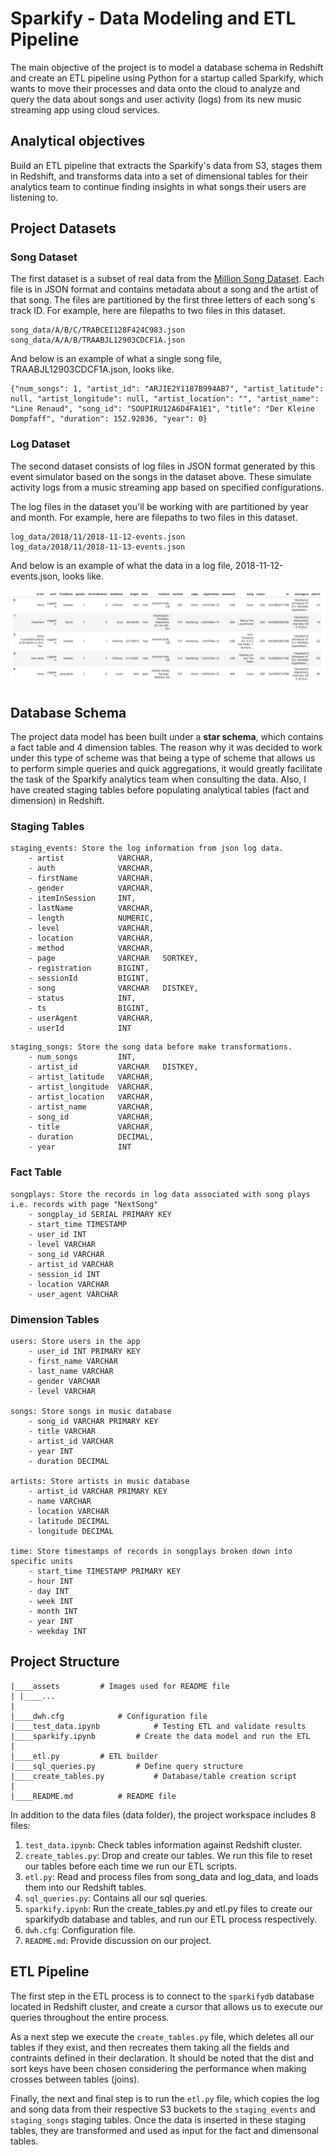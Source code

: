 # Sparkify - Data Modeling and ETL Pipeline

The main objective of the project is to model a database schema in Redshift and create an ETL pipeline using Python for a startup called Sparkify, which wants to move their processes and data onto the cloud to analyze and query the data about songs and user activity (logs) from its new music streaming app using cloud services.

## Analytical objectives

Build an ETL pipeline that extracts the Sparkify's data from S3, stages them in Redshift, and transforms data into a set of dimensional tables for their analytics team to continue finding insights in what songs their users are listening to.

## Project Datasets

### Song Dataset
The first dataset is a subset of real data from the [Million Song Dataset](https://labrosa.ee.columbia.edu/millionsong/). Each file is in JSON format and contains metadata about a song and the artist of that song. The files are partitioned by the first three letters of each song's track ID. For example, here are filepaths to two files in this dataset.

```
song_data/A/B/C/TRABCEI128F424C983.json
song_data/A/A/B/TRAABJL12903CDCF1A.json
```

And below is an example of what a single song file, TRAABJL12903CDCF1A.json, looks like.

```
{"num_songs": 1, "artist_id": "ARJIE2Y1187B994AB7", "artist_latitude": null, "artist_longitude": null, "artist_location": "", "artist_name": "Line Renaud", "song_id": "SOUPIRU12A6D4FA1E1", "title": "Der Kleine Dompfaff", "duration": 152.92036, "year": 0}
```

### Log Dataset
The second dataset consists of log files in JSON format generated by this event simulator based on the songs in the dataset above. These simulate activity logs from a music streaming app based on specified configurations.

The log files in the dataset you'll be working with are partitioned by year and month. For example, here are filepaths to two files in this dataset.

```
log_data/2018/11/2018-11-12-events.json
log_data/2018/11/2018-11-13-events.json
```

And below is an example of what the data in a log file, 2018-11-12-events.json, looks like.

![Log example](/assets/log-data.png)

## Database Schema

The project data model has been built under a **star schema**, which contains a fact table and 4 dimension tables. The reason why it was decided to work under this type of scheme was that being a type of scheme that allows us to perform simple queries and quick aggregations, it would greatly facilitate the task of the Sparkify analytics team when consulting the data. Also, I have created staging tables before populating analytical tables (fact and dimension) in Redshift.

### Staging Tables
```
staging_events: Store the log information from json log data.
    - artist            VARCHAR,
    - auth              VARCHAR,
    - firstName         VARCHAR,
    - gender            VARCHAR,
    - itemInSession     INT,
    - lastName          VARCHAR,
    - length            NUMERIC,
    - level             VARCHAR,
    - location          VARCHAR,
    - method            VARCHAR,
    - page              VARCHAR   SORTKEY,
    - registration      BIGINT,
    - sessionId         BIGINT,
    - song              VARCHAR   DISTKEY,
    - status            INT,
    - ts                BIGINT,
    - userAgent         VARCHAR,
    - userId            INT
```

```
staging_songs: Store the song data before make transformations.
    - num_songs         INT,
    - artist_id         VARCHAR   DISTKEY,
    - artist_latitude   VARCHAR,
    - artist_longitude  VARCHAR,
    - artist_location   VARCHAR,
    - artist_name       VARCHAR,
    - song_id           VARCHAR,
    - title             VARCHAR,
    - duration          DECIMAL,
    - year              INT
```

### Fact Table
```
songplays: Store the records in log data associated with song plays i.e. records with page "NextSong"
    - songplay_id SERIAL PRIMARY KEY
    - start_time TIMESTAMP
    - user_id INT
    - level VARCHAR
    - song_id VARCHAR
    - artist_id VARCHAR
    - session_id INT
    - location VARCHAR
    - user_agent VARCHAR
```

### Dimension Tables
```
users: Store users in the app
    - user_id INT PRIMARY KEY
    - first_name VARCHAR
    - last_name VARCHAR
    - gender VARCHAR
    - level VARCHAR

songs: Store songs in music database
    - song_id VARCHAR PRIMARY KEY
    - title VARCHAR
    - artist_id VARCHAR
    - year INT
    - duration DECIMAL

artists: Store artists in music database
    - artist_id VARCHAR PRIMARY KEY
    - name VARCHAR
    - location VARCHAR
    - latitude DECIMAL
    - longitude DECIMAL

time: Store timestamps of records in songplays broken down into specific units
    - start_time TIMESTAMP PRIMARY KEY
    - hour INT
    - day INT
    - week INT
    - month INT
    - year INT
    - weekday INT
```

## Project Structure

```
|____assets			# Images used for README file
| |____...
|
|____dwh.cfg			# Configuration file
|____test_data.ipynb			# Testing ETL and validate results
|____sparkify.ipynb			# Create the data model and run the ETL
|
|____etl.py			# ETL builder
|____sql_queries.py			# Define query structure
|____create_tables.py			# Database/table creation script
|
|____README.md			# README file
```

In addition to the data files (data folder), the project workspace includes 8 files:

1. ```test_data.ipynb```: Check tables information against Redshift cluster.
2. ```create_tables.py```: Drop and create our tables. We run this file to reset our tables before each time we run our ETL scripts.
3. ```etl.py```: Read and process files from song_data and log_data, and loads them into our Redshift tables.
4. ```sql_queries.py```: Contains all our sql queries.
5. ```sparkify.ipynb```: Run the create_tables.py and etl.py files to create our sparkifydb database and tables, and run our ETL process respectively.
6. ```dwh.cfg```: Configuration file.
7. ```README.md```: Provide discussion on our project.

## ETL Pipeline

The first step in the ETL process is to connect to the ```sparkifydb``` database located in Redshift cluster, and create a cursor that allows us to execute our queries throughout the entire process.

As a next step we execute the ```create_tables.py``` file, which deletes all our tables if they exist, and then recreates them taking all the fields and contraints defined in their declaration. It should be noted that the dist and sort keys have been chosen considering the performance when making crosses between tables (joins).

Finally, the next and final step is to run the ```etl.py``` file, which copies the log and song data from their respective S3 buckets to the ```staging_events``` and ```staging_songs``` staging tables. Once the data is inserted in these staging tables, they are transformed and used as input for the fact and dimensonal tables.